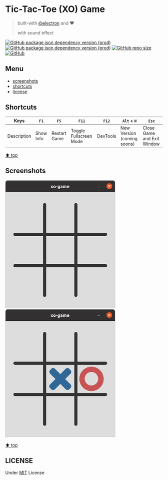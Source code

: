 # Tic-Tac-Toe (XO) Game
> built-with [@electron](https://github.com/electron/electron) and :heart:
>
> with sound effect

[![GitHub package.json dependency version (prod)](https://img.shields.io/github/package-json/dependency-version/miko-github/tic-tac-toe-game-with-electron/electron)](https://github.com/electron/electron)
[![GitHub package.json dependency version (prod)](https://img.shields.io/github/package-json/dependency-version/miko-github/tic-tac-toe-game-with-electron/node-sass)](https://github.com/sass/node-sass)
[![GitHub repo size](https://img.shields.io/github/repo-size/miko-github/tic-tac-toe-game-with-electron)](#)
[![GitHub](https://img.shields.io/github/license/miko-github/tic-tac-toe-game-with-electron)](./LICENSE)

## Menu

-   [screenshots](#screenshots)
-   [shortcuts](#shortcuts)
-   [license](#license)

## Shortcuts


| Keys | `F1` | `F5` | `F11` | `F12` | `Alt` + `N` | `Esc` |
| --- | --- | --- | --- | --- | --- | --- |
| Description | Show Info | Restart Game |Toggle Fullscreen Mode | DevTools | New Version (coming soons) | Close Game and Exit Window |

[⬆️ top](#menu)

## Screenshots

![Screenshots empty](./assets/screenshots/screenshots-main-window.png)
![Screenshots keys](./assets/screenshots/screenshots-keys.png)

[⬆️ top](#menu)

## LICENSE

Under [MIT](./LICENSE) License

